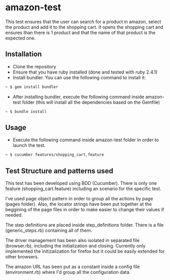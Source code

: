 # amazon-test
This test ensures that the user can search for a product in amazon, select the product and add it to the shopping cart. It opens the shopping cart and ensures than there is 1 product and that the name of that product is the expected one.

## Installation
- Clone the repository
- Ensure that you have ruby installed (done and tested with ruby 2.4.1)
- Install bundler. You can use the following command to install it:
```bash
~ $ gem install bundler
```
- After installing bundler, execute the following command inside amazon-test folder (this will install all the dependencies based on the Gemfile)
```bash
~ $ bundle install
```

## Usage
- Execute the following command inside amazon-test folder in order to launch the test.
```bash
~ $ cucumber features/shopping_cart.feature
```

## Test Structure and patterns used
This test has been developed using BDD (Cucumber).
There is only one feature (shopping_cart.feature) including an scenario for the specific test.

I've used page object pattern in order to group all the actions by page (pages folder). Also, the locator strings have been put together at the beggining of the page files in order to make easier to change their values if needed.

The step definitions are placed inside step_definitions folder. There is a file (generic_steps.rb) containing all of them.

The driver management has been also isolated in separated file (browser.rb), including the initialization and closing. Currently only implemented the initizalization for firefox but it could be easily extended for other browsers.

The amazon URL has been put as a constant inside a config file (environment.rb) where I'd group all the configuration data.
